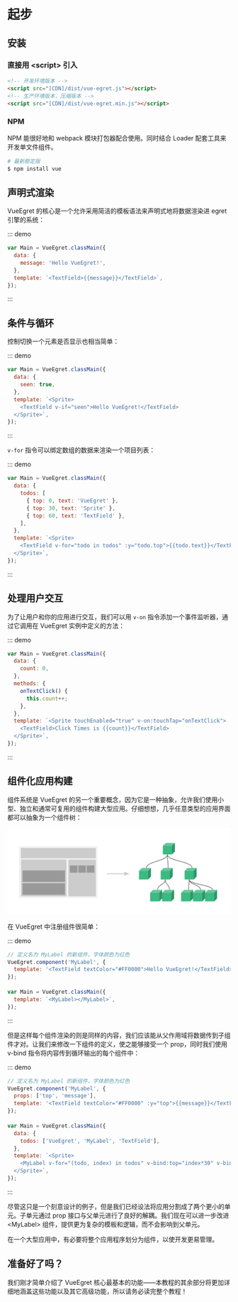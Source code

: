 # 起步

## 安装

### 直接用 \<script\> 引入

```html
<!-- 开发环境版本 -->
<script src="[CDN]/dist/vue-egret.js"></script>
<!-- 生产环境版本，压缩版本 -->
<script src="[CDN]/dist/vue-egret.min.js"></script>
```

### NPM

NPM 能很好地和 webpack 模块打包器配合使用。同时结合 Loader 配套工具来开发单文件组件。

```sh
# 最新稳定版
$ npm install vue
```

## 声明式渲染

VueEgret 的核心是一个允许采用简洁的模板语法来声明式地将数据渲染进 egret 引擎的系统：

::: demo

```javascript
var Main = VueEgret.classMain({
  data: {
    message: 'Hello VueEgret!',
  },
  template: `<TextField>{{message}}</TextField>`,
});
```

:::

## 条件与循环

控制切换一个元素是否显示也相当简单：

::: demo

```javascript
var Main = VueEgret.classMain({
  data: {
    seen: true,
  },
  template: `<Sprite>
    <TextField v-if="seen">Hello VueEgret!</TextField>
  </Sprite>`,
});
```

:::

`v-for` 指令可以绑定数组的数据来渲染一个项目列表：

::: demo

```javascript
var Main = VueEgret.classMain({
  data: {
    todos: [
      { top: 0, text: 'VueEgret' },
      { top: 30, text: 'Sprite' },
      { top: 60, text: 'TextField' },
    ],
  },
  template: `<Sprite>
    <TextField v-for="todo in todos" :y="todo.top">{{todo.text}}</TextField>
  </Sprite>`,
});
```

:::

## 处理用户交互

为了让用户和你的应用进行交互，我们可以用 `v-on` 指令添加一个事件监听器，通过它调用在 VueEgret 实例中定义的方法：

::: demo

```javascript
var Main = VueEgret.classMain({
  data: {
    count: 0,
  },
  methods: {
    onTextClick() {
      this.count++;
    },
  },
  template: `<Sprite touchEnabled="true" v-on:touchTap="onTextClick">
    <TextField>Click Times is {{count}}</TextField>
  </Sprite>`,
});
```

:::

## 组件化应用构建

组件系统是 VueEgret 的另一个重要概念，因为它是一种抽象，允许我们使用小型、独立和通常可复用的组件构建大型应用。仔细想想，几乎任意类型的应用界面都可以抽象为一个组件树：

![components](./images/components.png)

在 VueEgret 中注册组件很简单：

::: demo

```javascript
// 定义名为 MyLabel 的新组件，字体颜色为红色
VueEgret.component('MyLabel', {
  template: '<TextField textColor="#FF0000">Hello VueEgret!</TextField>',
});

var Main = VueEgret.classMain({
  template: `<MyLabel></MyLabel>`,
});
```

:::

但是这样每个组件渲染的则是同样的内容，我们应该能从父作用域将数据传到子组件才对。让我们来修改一下组件的定义，使之能够接受一个 prop，同时我们使用 v-bind 指令将内容传到循环输出的每个组件中：

::: demo

```javascript
// 定义名为 MyLabel 的新组件，字体颜色为红色
VueEgret.component('MyLabel', {
  props: ['top', 'message'],
  template: '<TextField textColor="#FF0000" :y="top">{{message}}</TextField>',
});

var Main = VueEgret.classMain({
  data: {
    todos: ['VueEgret', 'MyLabel', 'TextField'],
  },
  template: `<Sprite>
    <MyLabel v-for="(todo, index) in todos" v-bind:top="index*30" v-bind:message="todo"></MyLabel>
  </Sprite>`,
});
```

:::

尽管这只是一个刻意设计的例子，但是我们已经设法将应用分割成了两个更小的单元。子单元通过 prop 接口与父单元进行了良好的解耦。我们现在可以进一步改进 \<MyLabel> 组件，提供更为复杂的模板和逻辑，而不会影响到父单元。

在一个大型应用中，有必要将整个应用程序划分为组件，以使开发更易管理。

## 准备好了吗？

我们刚才简单介绍了 VueEgret 核心最基本的功能——本教程的其余部分将更加详细地涵盖这些功能以及其它高级功能，所以请务必读完整个教程！
